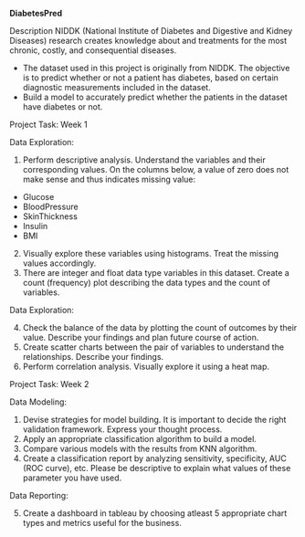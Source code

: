 **DiabetesPred**

Description
NIDDK (National Institute of Diabetes and Digestive and Kidney Diseases) research creates knowledge about and treatments for the most chronic, costly, and consequential diseases.
- The dataset used in this project is originally from NIDDK. The objective is to predict whether or not a patient has diabetes, based on certain diagnostic measurements included in the dataset.
- Build a model to accurately predict whether the patients in the dataset have diabetes or not.
 
Project Task: Week 1

Data Exploration:
1. Perform descriptive analysis. Understand the variables and their corresponding values. On the columns below, a value of zero does not make sense and thus indicates missing value:
- Glucose
- BloodPressure
- SkinThickness
- Insulin
- BMI
2. Visually explore these variables using histograms. Treat the missing values accordingly.
3. There are integer and float data type variables in this dataset. Create a count (frequency) plot describing the data types and the count of variables. 
 
Data Exploration:

4. Check the balance of the data by plotting the count of outcomes by their value. Describe your findings and plan future course of action.
5. Create scatter charts between the pair of variables to understand the relationships. Describe your findings.
6. Perform correlation analysis. Visually explore it using a heat map.
 
Project Task: Week 2

Data Modeling:
1. Devise strategies for model building. It is important to decide the right validation framework. Express your thought process. 
2. Apply an appropriate classification algorithm to build a model.
3. Compare various models with the results from KNN algorithm.
4. Create a classification report by analyzing sensitivity, specificity, AUC (ROC curve), etc.
Please be descriptive to explain what values of these parameter you have used.
 
Data Reporting:

5. Create a dashboard in tableau by choosing atleast 5 appropriate chart types and metrics useful for the business.

